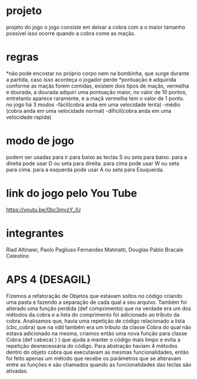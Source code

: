 # projeto

projeto do jogo
o jogo consiste em deixar a cobra com a o maior tamanho possível
isso ocorre quando a cobra come as maçãs.

# regras

*não pode encostar no próprio corpo nem na bombinha, que surge durante a partida, caso isso aconteça o jogador perde
*pontuação é adquirida conforme as maçãs forem comidas, existem dois tipos de maçãs, vermelha e dourada, a dourada adquiri uma pontuação maior, no valor de 10 pontos, entretanto aparece raramente, e a maçã vermelha tem o valor de 1 ponto.
no jogo há 3 modos
-fácil(cobra anda em uma velocidade lenta)
-médio (cobra anda em uma velocidade normal)
-díficil(cobra anda em uma velocidade rapida)

# modo de jogo

podem ser usadas para ir para baixo as teclas S ou seta para baixo. para a direita pode usar D ou seta para direita. para cima pode usar W ou seta para cima. para a esquerda pode usar A ou seta para Esuquerda.

# link do jogo pelo You Tube

https://youtu.be/0bc3mvzY_IU

# integrantes

Riad Altinawi, Paolo Pagliuso Fernandes Matinatti, Douglas Pablo Bracale Celestino


# APS 4 (DESAGIL)

Fizemos a refatoração de Objetos que estavam soltos no código criando uma pasta e fazendo a separação de cada qual a seu arquivo. Também foi alterado uma função perdida (def comprimento) que na verdade era um dos métodos da cobra e a lista do comprimento foi adicionado ao tributo da cobra. Analisamos que, havia uma repetição de código relacionado a lista (cbc_cobra) que na vdd também era um tributo da classe Cobra do qual não estava adicionado na mesma, criamos então uma nova função para classe Cobra (def cabeca( ) ) que ajuda a manter o código mais limpo e evita a repetição desnecessária do código. Para abstração haviam 4 métodos dentro do objeto cobra que executavam as mesmas funcionalidades, então foi feito apenas um método que recebe os parâmetros que se alteravam entre as funções e são chamados quando as funcionalidades das teclas são ativadas. 
